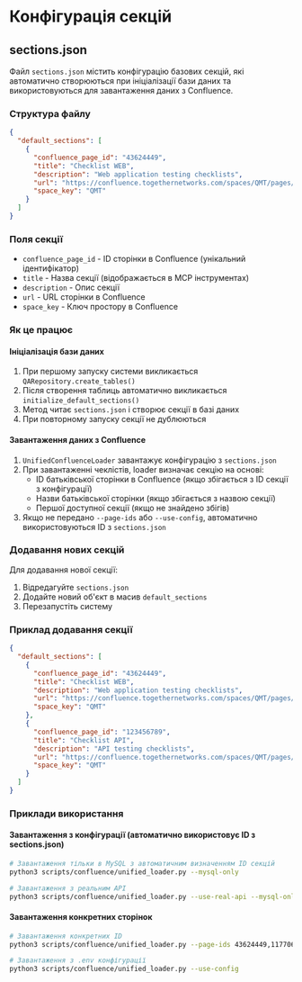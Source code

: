 # Конфігурація секцій

## sections.json

Файл `sections.json` містить конфігурацію базових секцій, які автоматично створюються при ініціалізації бази даних та використовуються для завантаження даних з Confluence.

### Структура файлу

```json
{
  "default_sections": [
    {
      "confluence_page_id": "43624449",
      "title": "Checklist WEB",
      "description": "Web application testing checklists",
      "url": "https://confluence.togethernetworks.com/spaces/QMT/pages/43624449/Checklist+WEB",
      "space_key": "QMT"
    }
  ]
}
```

### Поля секції

- `confluence_page_id` - ID сторінки в Confluence (унікальний ідентифікатор)
- `title` - Назва секції (відображається в MCP інструментах)
- `description` - Опис секції
- `url` - URL сторінки в Confluence
- `space_key` - Ключ простору в Confluence

### Як це працює

#### Ініціалізація бази даних

1. При першому запуску системи викликається `QARepository.create_tables()`
2. Після створення таблиць автоматично викликається `initialize_default_sections()`
3. Метод читає `sections.json` і створює секції в базі даних
4. При повторному запуску секції не дублюються

#### Завантаження даних з Confluence

1. `UnifiedConfluenceLoader` завантажує конфігурацію з `sections.json`
2. При завантаженні чеклістів, loader визначає секцію на основі:
   - ID батьківської сторінки в Confluence (якщо збігається з ID секції з конфігурації)
   - Назви батьківської сторінки (якщо збігається з назвою секції)
   - Першої доступної секції (якщо не знайдено збігів)
3. Якщо не передано `--page-ids` або `--use-config`, автоматично використовуються ID з `sections.json`

### Додавання нових секцій

Для додавання нової секції:

1. Відредагуйте `sections.json`
2. Додайте новий об'єкт в масив `default_sections`
3. Перезапустіть систему

### Приклад додавання секції

```json
{
  "default_sections": [
    {
      "confluence_page_id": "43624449",
      "title": "Checklist WEB",
      "description": "Web application testing checklists",
      "url": "https://confluence.togethernetworks.com/spaces/QMT/pages/43624449/Checklist+WEB",
      "space_key": "QMT"
    },
    {
      "confluence_page_id": "123456789",
      "title": "Checklist API",
      "description": "API testing checklists",
      "url": "https://confluence.togethernetworks.com/spaces/QMT/pages/123456789/Checklist+API",
      "space_key": "QMT"
    }
  ]
}
```

### Приклади використання

#### Завантаження з конфігурації (автоматично використовує ID з sections.json)

```bash
# Завантаження тільки в MySQL з автоматичним визначенням ID секцій
python3 scripts/confluence/unified_loader.py --mysql-only

# Завантаження з реальним API
python3 scripts/confluence/unified_loader.py --use-real-api --mysql-only
```

#### Завантаження конкретних сторінок

```bash
# Завантаження конкретних ID
python3 scripts/confluence/unified_loader.py --page-ids 43624449,117706559

# Завантаження з .env конфігурації
python3 scripts/confluence/unified_loader.py --use-config
```
